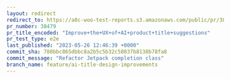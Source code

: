 ```yaml
---
layout: redirect
redirect_to: https://a8c-woo-test-reports.s3.amazonaws.com/public/pr/38479/e2e/index.html
pr_number: 38479
pr_title_encoded: "Improve+the+UX+of+AI+product+title+suggestions"
pr_test_type: e2e
last_published: "2023-05-26 12:46:39 +0000"
commit_sha: 780bbc865dbbc8a2b5c5b32c58037b8138b78fa8
commit_message: "Refactor Jetpack completion class"
branch_name: feature/ai-title-design-improvements
---
```

